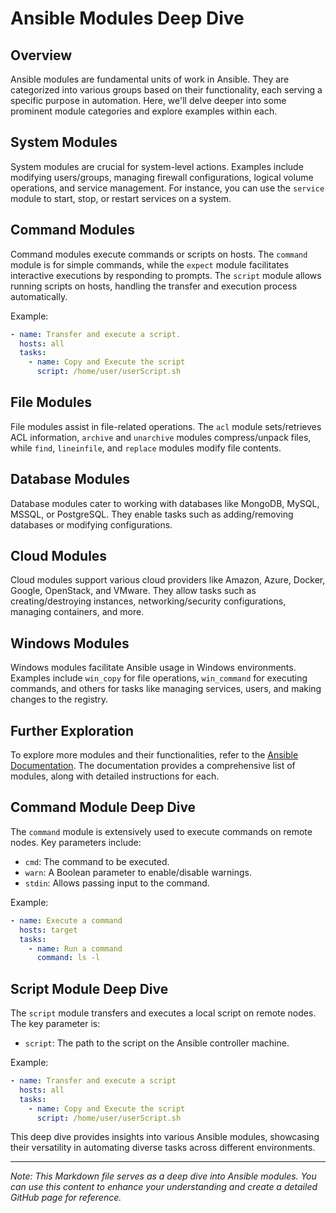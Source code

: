 # Ansible Modules Deep Dive

## Overview

Ansible modules are fundamental units of work in Ansible. They are categorized into various groups based on their functionality, each serving a specific purpose in automation. Here, we'll delve deeper into some prominent module categories and explore examples within each.

## System Modules

System modules are crucial for system-level actions. Examples include modifying users/groups, managing firewall configurations, logical volume operations, and service management. For instance, you can use the `service` module to start, stop, or restart services on a system.

## Command Modules

Command modules execute commands or scripts on hosts. The `command` module is for simple commands, while the `expect` module facilitates interactive executions by responding to prompts. The `script` module allows running scripts on hosts, handling the transfer and execution process automatically.

Example:
```yaml
- name: Transfer and execute a script.
  hosts: all
  tasks:
    - name: Copy and Execute the script 
      script: /home/user/userScript.sh
```

## File Modules

File modules assist in file-related operations. The `acl` module sets/retrieves ACL information, `archive` and `unarchive` modules compress/unpack files, while `find`, `lineinfile`, and `replace` modules modify file contents.

## Database Modules

Database modules cater to working with databases like MongoDB, MySQL, MSSQL, or PostgreSQL. They enable tasks such as adding/removing databases or modifying configurations.

## Cloud Modules

Cloud modules support various cloud providers like Amazon, Azure, Docker, Google, OpenStack, and VMware. They allow tasks such as creating/destroying instances, networking/security configurations, managing containers, and more.

## Windows Modules

Windows modules facilitate Ansible usage in Windows environments. Examples include `win_copy` for file operations, `win_command` for executing commands, and others for tasks like managing services, users, and making changes to the registry.

## Further Exploration

To explore more modules and their functionalities, refer to the [Ansible Documentation](https://docs.ansible.com). The documentation provides a comprehensive list of modules, along with detailed instructions for each.

## Command Module Deep Dive

The `command` module is extensively used to execute commands on remote nodes. Key parameters include:
- `cmd`: The command to be executed.
- `warn`: A Boolean parameter to enable/disable warnings.
- `stdin`: Allows passing input to the command.

Example:
```yaml
- name: Execute a command
  hosts: target
  tasks:
    - name: Run a command
      command: ls -l
```

## Script Module Deep Dive

The `script` module transfers and executes a local script on remote nodes. The key parameter is:
- `script`: The path to the script on the Ansible controller machine.

Example:
```yaml
- name: Transfer and execute a script
  hosts: all
  tasks:
    - name: Copy and Execute the script 
      script: /home/user/userScript.sh
```

This deep dive provides insights into various Ansible modules, showcasing their versatility in automating diverse tasks across different environments.

---

*Note: This Markdown file serves as a deep dive into Ansible modules. You can use this content to enhance your understanding and create a detailed GitHub page for reference.*
